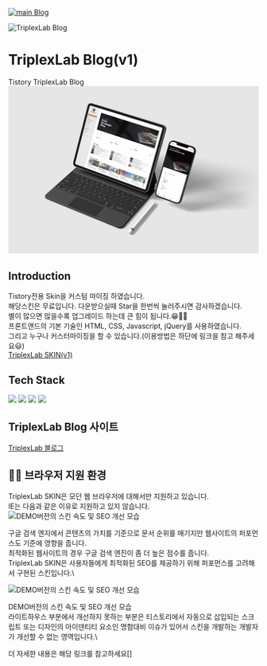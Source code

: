 [![main Blog](https://github.com/younhoso/TriplexLab-Blog/actions/workflows/main.yml/badge.svg)](https://github.com/younhoso/TriplexLab-Blog/actions/workflows/main.yml)

![TriplexLab Blog](https://user-images.githubusercontent.com/30254570/190136302-9476ff39-36b3-48ec-8947-ae3e324f1005.jpg)


# TriplexLab Blog(v1)
Tistory TriplexLab Blog
![Tistory TriplexLab Blog](./triplexlabMockup.png)

## Introduction
Tistory전용 Skin을 커스텀 마이징 하였습니다.\
해당스킨은 무료입니다. 다운받으실때 Star을 한번씩 눌러주시면 감사하겠습니다.\
별이 많으면 많을수록 업그레이드 하는데 큰 힘이 됩니다.😁👍🏻\
프론트앤드의 기본 기술인 HTML, CSS, Javascript, jQuery를 사용하였습니다.\
그리고 누구나 커스터마이징을 할 수 있습니다.(이용방법은 하단에 링크을 참고 해주세요😃)\
[TriplexLab SKIN(v1)](https://triplexlab.tistory.com/126)

## Tech Stack
![](https://img.shields.io/badge/HTML5-E34F26?style=flat-square&logo=HTML5&logoColor=white)
![](https://img.shields.io/badge/CSS3-1572B6?style=flat-square&logo=CSS3&logoColor=white)
![](https://img.shields.io/badge/Javascript(ES6)-F7DF1E?style=flat-square&logo=JavaScript&logoColor=black)
![](https://img.shields.io/badge/jquery-1572B6?style=flat-square&logo=jquery&logoColor=white)

## TriplexLab Blog 사이트
[TriplexLab 블로그](https://triplexlab.tistory.com/126)

## 👨‍💻 브라우저 지원 환경
TriplexLab SKIN은 모던 웹 브라우저에 대해서만 지원하고 있습니다.\
IE는 다음과 같은 이유로 지원하고 있지 않습니다.\
![DEMO버전의 스킨 속도 및 SEO 개선 모습](https://user-images.githubusercontent.com/30254570/226276370-10e5eafa-f712-4fa3-9517-e720af390588.jpg)

구글 검색 엔지에서 콘텐츠의 가치를 기준으로 문서 순위를 매기지만 웹사이트의 퍼포먼스도 기준에 영향을 줍니다.\
최적화된 웹사이트의 경우 구글 검색 엔진이 좀 더 높은 점수를 줍니다.\
TriplexLab SKIN은 사용자들에게 최적화된 SEO를 제공하기 위해 퍼포먼스를 고려해서 구현된 스킨입니다.\

![DEMO버전의 스킨 속도 및 SEO 개선 모습](https://user-images.githubusercontent.com/30254570/226276805-583164d2-2182-4fd2-be49-e859cd879188.jpg)

DEMO버전의 스킨 속도 및 SEO 개선 모습\
라이트하우스 부분에서 개선하지 못하는 부분은 티스토리에서 자동으로 삽입되는 스크립트 또는 디자인의 아이덴티티 요소인 명함대비 이슈가 있어서 스킨을 개발하는 개발자가 개선할 수 없는 영역입니다.\

더 자세한 내용은 해당 링크를 참고하세요[]
